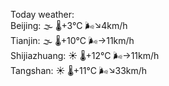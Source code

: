 Today weather:  
Beijing: 🌫  🌡️+3°C 🌬️↘4km/h  
Tianjin: 🌫  🌡️+10°C 🌬️→11km/h  
Shijiazhuang: ☀️   🌡️+12°C 🌬️→11km/h  
Tangshan: ☀️   🌡️+11°C 🌬️↘33km/h  
